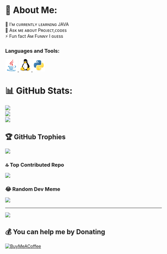 # 💫 About Me:
🎈 I’ᴍ ᴄᴜʀʀᴇɴᴛʟʏ ʟᴇᴀʀɴɪɴɢ JAVA<br>💬 Asᴋ ᴍᴇ ᴀʙᴏᴜᴛ Pʀᴏᴊᴇᴄᴛ,ᴄᴏᴅᴇs<br>⚡ Fun fact Aᴍ Fᴜɴɴʏ I ɢᴜᴇss


<h3 align="left">Languages and Tools:</h3>
<p align="left"> <a href="https://www.java.com" target="_blank" rel="noreferrer"> <img src="https://raw.githubusercontent.com/devicons/devicon/master/icons/java/java-original.svg" alt="java" width="40" height="40"/> </a> <a href="https://www.linux.org/" target="_blank" rel="noreferrer"> <img src="https://raw.githubusercontent.com/devicons/devicon/master/icons/linux/linux-original.svg" alt="linux" width="40" height="40"/> </a> <a href="https://www.python.org" target="_blank" rel="noreferrer"> <img src="https://raw.githubusercontent.com/devicons/devicon/master/icons/python/python-original.svg" alt="python" width="40" height="40"/> </a> </p>



# 📊 GitHub Stats:
![](https://github-readme-stats.vercel.app/api?username=brokengg4&theme=monokai&hide_border=false&include_all_commits=true&count_private=true)<br/>
![](https://github-readme-streak-stats.herokuapp.com/?user=brokengg4&theme=monokai&hide_border=false)<br/>
![](https://github-readme-stats.vercel.app/api/top-langs/?username=brokengg4&theme=monokai&hide_border=false&include_all_commits=true&count_private=true&layout=compact)

## 🏆 GitHub Trophies
![](https://github-profile-trophy.vercel.app/?username=brokengg4&theme=radical&no-frame=false&no-bg=false&margin-w=4)

### 🔝 Top Contributed Repo
![](https://github-contributor-stats.vercel.app/api?username=brokengg4&limit=5&theme=onedark&combine_all_yearly_contributions=true)

### 😂 Random Dev Meme
<img src='https://randommeme-five.vercel.app/' style="height: 400px;"/>

---
[![](https://visitcount.itsvg.in/api?id=brokengg4&icon=3&color=0)](https://visitcount.itsvg.in)

  ## 💰 You can help me by Donating
  [![BuyMeACoffee](https://img.shields.io/badge/Buy%20Me%20a%20Coffee-ffdd00?style=for-the-badge&logo=buy-me-a-coffee&logoColor=black)](https://buymeacoffee.com/yes) 

  
<!-- Proudly created with GPRM ( https://gprm.itsvg.in ) -->
